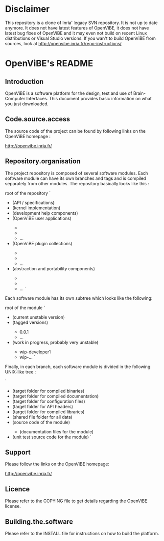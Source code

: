 # Disclaimer

This repository is a clone of Inria' legacy SVN repository. It is not up to date anymore. It does not have latest features of OpenViBE, it does not have latest bug fixes of OpenViBE and it may even not build on recent Linux distributions or Visual Studio versions.
If you wan't to build OpenViBE from sources, look at http://openvibe.inria.fr/repo-instructions/

# OpenViBE's README

## Introduction

OpenViBE is a software platform for the design, test and use of
Brain-Computer Interfaces. This document provides basic
information on what you just downloaded.

## Code.source.access

The source code of the project can be found by following links
on the OpenViBE homepage :

http://openvibe.inria.fr/

## Repository.organisation

The project repository is composed of several software modules. Each software
module can have its own branches and tags and is compiled separately
from other modules. The repository basically looks like this :

root of the repository
`
+ <openvibe> (API / specifications)
 + <openvibe-kernel-omk> (kernel implementation)
 + <openvibe-toolkit> (development help components)
 + <openvibe-applications> (OpenViBE user applications)
    + <acquisition-server>
    + <designer>
    + ...
 + <openvibe-plugins> (OpenViBE plugin collections)
    + <samples>
    + <acquisition>
    + ...
 + <openvibe-modules> (abstraction and portability components)
    + <ebml>
    + <socket>
    + ...
`

Each software module has its own subtree which looks like the following:

root of the module
`
+ <trunc> (current unstable version)
 + <tags> (tagged versions)
    + 0.0.1
    + ...
 + <branches> (work in progress, probably very unstable)
    + wip-developer1
    + wip-...
`

Finally, in each branch, each software module is divided in the following UNIX-like tree :

`
+ <bin> (target folder for compiled binaries)
+ <doc> (target folder for compiled documentation)
+ <etc> (target folder for configuration files)
+ <include> (target folder for API headers)
+ <lib> (target folder for compiled libraries)
+ <share> (shared file folder for all data)
+ <src> (source code of the module)
   + <doc> (documentation files for the module)
+ <test> (unit test source code for the module)
`

## Support

Please follow the links on the OpenViBE homepage:

http://openvibe.inria.fr/

## Licence

Please refer to the COPYING file to get details regarding the OpenViBE license.

## Building.the.software

Please refer to the INSTALL file for instructions on how to build the
platform.
